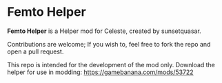 # Femto Helper

**Femto Helper** is a Helper mod for Celeste, created by sunsetquasar.

Contributions are welcome; If you wish to, feel free to fork the repo and open a pull request.

This repo is intended for the development of the mod only. Download the helper for use in modding: https://gamebanana.com/mods/53722


